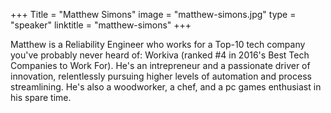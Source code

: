 +++
Title = "Matthew Simons"
image = "matthew-simons.jpg"
type = "speaker"
linktitle = "matthew-simons"
+++

Matthew is a Reliability Engineer who works for a Top-10 tech company you've probably never heard of: Workiva (ranked #4 in 2016's Best Tech Companies to Work For). He's an intrepreneur and a passionate driver of innovation, relentlessly pursuing higher levels of automation and process streamlining. He's also a woodworker, a chef, and a pc games enthusiast in his spare time.
